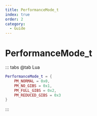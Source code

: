 ```yaml
---
title: PerformanceMode_t
index: true
order: 2
category:
  - Guide
---
```


# PerformanceMode_t
::: tabs
@tab Lua
```lua
PerformanceMode_t = {
    PM_NORMAL = 0x0,
    PM_NO_GIBS = 0x1,
    PM_FULL_GIBS = 0x2,
    PM_REDUCED_GIBS = 0x3
}
```
:::